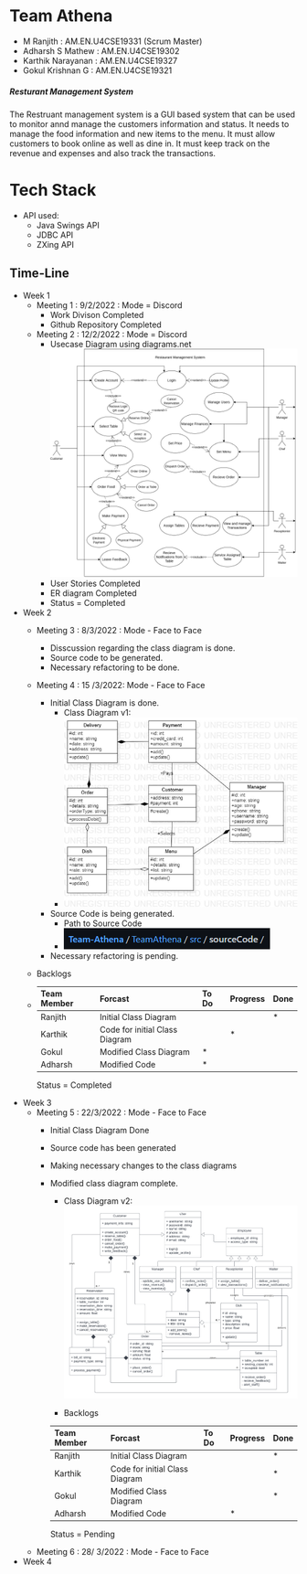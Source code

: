 # Team Athena

* M Ranjith    		: AM.EN.U4CSE19331 (Scrum Master)
* Adharsh S Mathew 	: AM.EN.U4CSE19302
* Karthik Narayanan 	: AM.EN.U4CSE19327
* Gokul Krishnan G	: AM.EN.U4CSE19321

##### Resturant Management System

<p>The Restruant management system is a GUI based system that can be used  to monitor annd manage the customers information and status. It needs to manage the food information and new items to the menu. It must allow customers to book online as well as dine in. It must keep track on the revenue and expenses and also track the transactions.</p>

# Tech Stack

* API used:
  * Java Swings API
  * JDBC API
  * ZXing API

## Time-Line

* Week 1
  * Meeting 1 : 9/2/2022 : Mode = Discord
    * Work Divison Completed
    * Github Repository Completed
  * Meeting 2 : 12/2/2022 : Mode = Discord
    * Usecase Diagram using diagrams.net
    ![img](week1/UseCase.png)
    * User Stories Completed
    * ER diagram Completed
    * Status = Completed
* Week 2
  * Meeting 3 : 8/3/2022 : Mode - Face to Face

    * Disscussion regarding the class diagram is done.
    * Source code to be generated.
    * Necessary refactoring to be done.
  * Meeting 4 : 15 /3/2022: Mode - Face to Face

    * Initial Class Diagram is done.
      * Class Diagram v1:
      * ![img](image/README/1648575188393.png)
    * Source Code is being generated.
      * Path to Source Code
      * ![img](image/README/1647967056397.png)
    * Necessary refactoring is pending.
  * Backlogs
  * | Team Member | Forcast                        | To Do | Progress | Done |
    | ----------- | ------------------------------ | ----- | -------- | ---- |
    | Ranjith     | Initial Class Diagram          |       |          | *    |
    | Karthik     | Code for initial Class Diagram |       | *        |      |
    | Gokul       | Modified Class Diagram         | *     |          |      |
    | Adharsh     | Modified Code                  | *     |          |      |

    Status = Completed
* Week 3
  * Meeting 5 : 22/3/2022 : Mode - Face to Face
    * Initial Class Diagram Done
    * Source code has been generated
    * Making necessary changes to the class diagrams
    * Modified class diagram complete.
      * Class Diagram v2:
      ![img](week3/class_diagram.png)

      * Backlogs

      | Team Member | Forcast                        | To Do | Progress | Done |
      | ----------- | ------------------------------ | ----- | -------- | ---- |
      | Ranjith     | Initial Class Diagram          |       |          | *    |
      | Karthik     | Code for initial Class Diagram |       |          | *    |
      | Gokul       | Modified Class Diagram         |       |          | *    |
      | Adharsh     | Modified Code                  |       | *        |      |

      Status = Pending
  * Meeting 6 : 28/ 3/2022 : Mode - Face to Face
* Week 4
